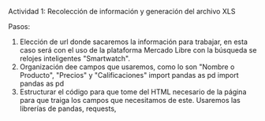 Actividad 1: Recolección de información y generación del archivo XLS

Pasos:
1. Elección de url donde sacaremos la información para trabajar, en esta caso será con el uso de la plataforma Mercado Libre con la búsqueda se relojes inteligentes "Smartwatch".
2. Organización dee campos que usaremos, como lo son "Nombre o Producto", "Precios" y "Calificaciones"
import pandas as pd
import pandas as pd
3. Estructurar el código para que tome del HTML necesario de la página para que traiga los campos que necesitamos de este. Usaremos las librerías de pandas, requests, 